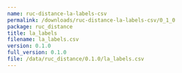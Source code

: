 ```yaml
---
name: ruc-distance-la-labels-csv
permalink: /downloads/ruc-distance-la-labels-csv/0_1_0
package: ruc_distance
title: la_labels
filename: la_labels.csv
version: 0.1.0
full_version: 0.1.0
file: /data/ruc_distance/0.1.0/la_labels.csv
---
```

